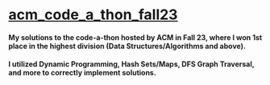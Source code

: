 # [acm_code_a_thon_fall23](https://www.hackerrank.com/contests/acmusc-code-a-thon-fall-2023-350/challenges)
#### My solutions to the code-a-thon  hosted by ACM in Fall 23, where I won 1st place in the highest division (Data Structures/Algorithms and above).
#### I utilized Dynamic Programming, Hash Sets/Maps, DFS Graph Traversal, and more to correctly implement solutions.